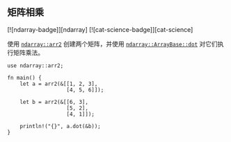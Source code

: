 ## 矩阵相乘

<!--
> [science/mathematics/linear_algebra/multiply-matrices.md](https://github.com/rust-lang-nursery/rust-cookbook/blob/master/src/science/mathematics/linear_algebra/multiply-matrices.md)
> <br />
> commit b61c8e588ad8445de36cd5f28e99232b5f858a41 - 2020.06.01
-->

[![ndarray-badge]][ndarray] [![cat-science-badge]][cat-science]

使用 [`ndarray::arr2`] 创建两个矩阵，并使用 [`ndarray::ArrayBase::dot`] 对它们执行矩阵乘法。

```rust,edition2018
use ndarray::arr2;

fn main() {
    let a = arr2(&[[1, 2, 3],
                   [4, 5, 6]]);

    let b = arr2(&[[6, 3],
                   [5, 2],
                   [4, 1]]);

    println!("{}", a.dot(&b));
}
```

[`ndarray::arr2`]: https://docs.rs/ndarray/*/ndarray/fn.arr2.html
[`ndarray::ArrayBase::dot`]: https://docs.rs/ndarray/*/ndarray/struct.ArrayBase.html#method.dot-1
